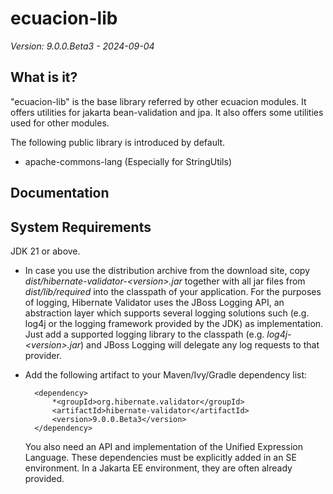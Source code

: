 # ecuacion-lib
*Version: 9.0.0.Beta3 - 2024-09-04*

## What is it?
"ecuacion-lib" is the base library referred by other ecuacion modules.
It offers utilities for jakarta bean-validation and jpa.
It also offers some utilities used for other modules.

The following public library is introduced by default.
- apache-commons-lang (Especially for StringUtils)

## Documentation

## System Requirements
JDK 21 or above.

* In case you use the distribution archive from the download site, copy _dist/hibernate-validator-&lt;version&gt;.jar_ together with all
jar files from _dist/lib/required_ into the classpath of your application. For the purposes of logging, Hibernate Validator uses
the JBoss Logging API, an abstraction layer which supports several logging solutions such (e.g. log4j or the logging framework
provided by the JDK) as implementation. Just add a supported logging library to the classpath (e.g. _log4j-&lt;version&gt;.jar_) and JBoss
Logging will delegate any log requests to that provider.

* Add the following artifact to your Maven/Ivy/Gradle dependency list:

        <dependency>
            *<groupId>org.hibernate.validator</groupId>
            <artifactId>hibernate-validator</artifactId>
            <version>9.0.0.Beta3</version>
        </dependency>

  You also need an API and implementation of the Unified Expression Language. These dependencies must be explicitly added in an SE environment.
  In a Jakarta EE environment, they are often already provided.